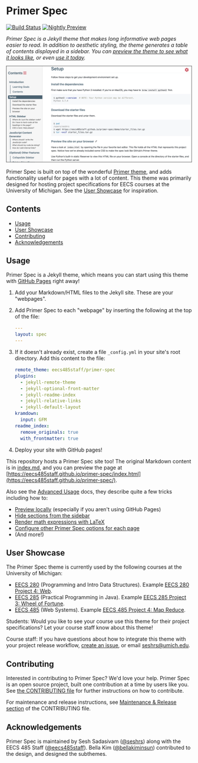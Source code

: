 <!-- prettier-ignore-start -->
<!-- omit in toc -->
# Primer Spec
<!-- prettier-ignore-end -->

[![Build Status](https://travis-ci.com/eecs485staff/primer-spec.svg?branch=master)](https://travis-ci.com/eecs485staff/primer-spec)
[![Nightly Preview](https://img.shields.io/badge/nightly-preview-blue.svg)](https://preview.seshrs.ml/previews/eecs485staff/primer-spec-nightly)

_Primer Spec is a Jekyll theme that makes long informative web pages easier to read. In addition to aesthetic styling, the theme generates a table of contents displayed in a sidebar. You can [preview the theme to see what it looks like](http://eecs485staff.github.io/primer-spec), or even [use it today](#usage)._

[![Primer Spec live preview][2]][1]

[1]: https://eecs485staff.github.io/primer-spec/
[2]: demo/screenshot.png 'site preview'

Primer Spec is built on top of the wonderful [Primer theme](https://github.com/pages-themes/primer), and adds functionality useful for pages with a lot of content. This theme was primarily designed for hosting project specifications for EECS courses at the University of Michigan. See the [User Showcase](#user-showcase) for inspiration.

<!-- prettier-ignore-start -->
<!-- omit in toc -->
## Contents
<!-- prettier-ignore-end -->

- [Usage](#usage)
- [User Showcase](#user-showcase)
- [Contributing](#contributing)
- [Acknowledgements](#acknowledgements)

## Usage

Primer Spec is a Jekyll theme, which means you can start using this theme with [GitHub Pages](https://pages.github.com) right away!

1. Add your Markdown/HTML files to the Jekyll site. These are your "webpages".

2. Add Primer Spec to each "webpage" by inserting the following at the top of the file:

   ```yml
   ---
   layout: spec
   ---

   ```

3. If it doesn't already exist, create a file `_config.yml` in your site's root directory. Add this content to the file:

   ```yml
   remote_theme: eecs485staff/primer-spec
   plugins:
     - jekyll-remote-theme
     - jekyll-optional-front-matter
     - jekyll-readme-index
     - jekyll-relative-links
     - jekyll-default-layout
   kramdown:
     input: GFM
   readme_index:
     remove_originals: true
     with_frontmatter: true
   ```

4. Deploy your site with GitHub pages!

This repository hosts a Primer Spec site too! The original Markdown content is in [index.md](index.md), and you can preview the page at [https://eecs485staff.github.io/primer-spec/index.html](https://eecs485staff.github.io/primer-spec/).

Also see the [Advanced Usage](docs/USAGE_ADVANCED.md) docs, they describe quite a few tricks including how to:

- [Preview locally](docs/USAGE_ADVANCED.md#previewing-locally) (especially if you aren't using GitHub Pages)
- [Hide sections from the sidebar](docs/USAGE_ADVANCED.md#hiding-sections-from-the-sidebar)
- [Render math expressions with LaTeX](docs/USAGE_ADVANCED.md#latex)
- [Configure other Primer Spec options for each page](docs/USAGE_ADVANCED.md#other-page-configuration-options)
- (And more!)

## User Showcase

The Primer Spec theme is currently used by the following courses at the University of Michigan:

- [EECS 280](https://eecs280staff.github.io/eecs280.org/) (Programming and Intro Data Structures). Example [EECS 280 Project 4: Web](https://eecs280staff.github.io/p4-web/).
- [EECS 285](https://eecs285.github.io/eecs285.org/) (Practical Programming in Java). Example [EECS 285 Project 3: Wheel of Fortune](https://eecs285.github.io/p3-wheel/).
- [EECS 485](https://eecs485staff.github.io/eecs485.org/) (Web Systems). Example [EECS 485 Project 4: Map Reduce](https://eecs485staff.github.io/p4-mapreduce/).

Students: Would you like to see your course use this theme for their project specifications? Let your course staff know about this theme!

Course staff: If you have questions about how to integrate this theme with your project release workflow, [create an issue](https://github.com/eecs485staff/primer-spec/issues/), or email [seshrs@umich.edu](mailto:seshrs@umich.edu).

## Contributing

Interested in contributing to Primer Spec? We'd love your help. Primer Spec is an open source project, built one contribution at a time by users like you. See [the CONTRIBUTING file](docs/CONTRIBUTING.md) for further instructions on how to contribute.

For maintenance and release instructions, see [Maintenance & Release section](docs/CONTRIBUTING.md#Maintenance--Release) of the CONTRIBUTING file.

## Acknowledgements

Primer Spec is maintained by Sesh Sadasivam ([@seshrs](https://github.com/seshrs)) along with the EECS 485 Staff ([@eecs485staff](https://github.com/eecs485staff)). Bella Kim ([@bellakiminsun](https://github.com/bellakiminsun)) contributed to the design, and designed the subthemes.
